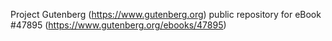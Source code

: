 Project Gutenberg (https://www.gutenberg.org) public repository for eBook #47895 (https://www.gutenberg.org/ebooks/47895)
